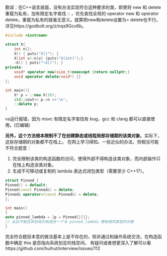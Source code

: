 勘误：在C++语言层面，没有办法实现符合这种要求的类，即使将 new 和 delete 重载为私有，加有限定名字查找 :: ，优先查找全局的 operator new 和 operator delete，重载为私有的就毫无意义。就算把new和delete设置为= delete也不行。详见https://godbolt.org/z/nqs9Gcv6b。
```cpp
#include <iostream>

struct X{
    int n{};
    X() { puts("X()"); }
    X(int v):n{v} {puts("X(int)");}
    ~X() { puts("~X()"); }
private:
    void* operator new(size_t)noexcept {return nullptr;}
    void operator delete(void*) {}
};

int main(){
    X* p = ::new X(10);
    std::cout<< p->n <<'\n';
    ::delete p;
}
```
vs运行报错，因为 msvc 有限定名字查找有 bug，gcc 和 clang 都可以直接使用。(已编辑)

**另外，这个方法根本限制不了在创建静态或线程局部存储期的该类对象**。实际下，这些存储期的对象都不在栈上。
在网上学习得知。一些近似的办法，但相当可能不符合题意：

1. 完全限制该类的构造函数的访问，使得外部不得构造该类对象，而内部操作只在栈上构造该类对象。
2. 生成不可移动或复制的 lambda 表达式闭包类型（需要至少 C++17）。
```cpp
struct Pinned {
Pinned() = default;
Pinned(const Pinned&) = delete;
Pinned& operator=(const Pinned&) = delete;
};

int main()
{
auto pinned_lambda = [p = Pinned{}]{};
// 此后不能在其他地方构造另一个与 pinned_lambda 拥有相同类型的对象
}
```
完全符合题目本意的做法基本上是不存在的，除非通过和操作系统交流，在构造函数中确定 this 是否指向系统划定的栈空间。
有疑问或者想更深入了解可以看https://github.com/huihut/interview/issues/112
